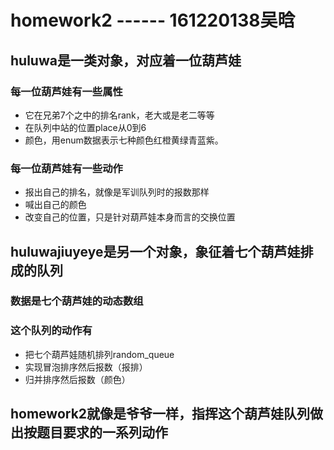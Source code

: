 # homework2 ------ 161220138吴晗 
## huluwa是一类对象，对应着一位葫芦娃
### 每一位葫芦娃有一些属性
* 它在兄弟7个之中的排名rank，老大或是老二等等
* 在队列中站的位置place从0到6
* 颜色，用enum数据表示七种颜色红橙黄绿青蓝紫。
### 每一位葫芦娃有一些动作
* 报出自己的排名，就像是军训队列时的报数那样
* 喊出自己的颜色
* 改变自己的位置，只是针对葫芦娃本身而言的交换位置
## huluwajiuyeye是另一个对象，象征着七个葫芦娃排成的队列
### 数据是七个葫芦娃的动态数组
### 这个队列的动作有
* 把七个葫芦娃随机排列random_queue
* 实现冒泡排序然后报数（报排）
* 归并排序然后报数（颜色）
## homework2就像是爷爷一样，指挥这个葫芦娃队列做出按题目要求的一系列动作
